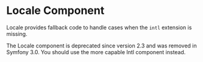 Locale Component
================

Locale provides fallback code to handle cases when the ``intl`` extension is
missing.

The Locale component is deprecated since version 2.3 and was removed in
Symfony 3.0. You should use the more capable Intl component instead.
